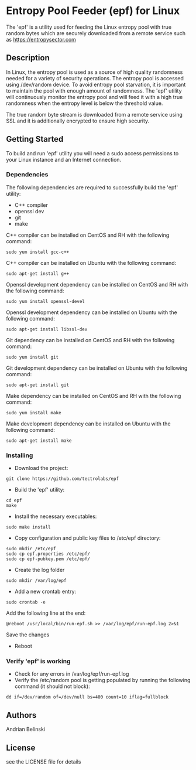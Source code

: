# Entropy Pool Feeder (epf) for Linux

The 'epf' is a utility used for feeding the Linux entropy pool with true random bytes which are securely downloaded from a remote service such as https://entropysector.com 

## Description

In Linux, the entropy pool is used as a source of high quality randomness needed for a variety of security operations. 
The entropy pool is accessed using /dev/random device. To avoid entropy pool starvation, it is important to maintain the pool with enough amount of randomness. The 'epf' utility will continuously monitor the entropy pool and will feed it with a high true randomness when the entropy level is below the threshold value.

The true random byte stream is downloaded from a remote service using SSL and it is additionally encrypted to ensure high security. 

## Getting Started

To build and run 'epf' utility you will need a sudo access permissions to your Linux instance and an Internet connection.

### Dependencies

The following dependencies are required to successfully build the 'epf' utility: 

* C++ compiler
* openssl dev
* git 
* make

C++ compiler can be installed on CentOS and RH with the following command:
```
sudo yum install gcc-c++
```
C++ compiler can be installed on Ubuntu with the following command:
```
sudo apt-get install g++
```

Openssl development dependency can be installed on CentOS and RH with the following command:
```
sudo yum install openssl-devel
```
Openssl development dependency can be installed on Ubuntu with the following command:
```
sudo apt-get install libssl-dev
```
Git dependency can be installed on CentOS and RH with the following command:
```
sudo yum install git
```
Git development dependency can be installed on Ubuntu with the following command:
```
sudo apt-get install git
```
Make dependency can be installed on CentOS and RH with the following command:
```
sudo yum install make
```
Make development dependency can be installed on Ubuntu with the following command:
```
sudo apt-get install make
```

### Installing

* Download the project:
```
git clone https://github.com/tectrolabs/epf
```
* Build the 'epf' utility:
```
cd epf
make 
```
* Install the necessary executables:
```
sudo make install
```
* Copy configuration and public key files to /etc/epf directory:
```
sudo mkdir /etc/epf
sudo cp epf.properties /etc/epf/
sudo cp epf-pubkey.pem /etc/epf/
```
* Create the log folder
```
sudo mkdir /var/log/epf
```
* Add a new crontab entry:
```
sudo crontab -e
```
Add the following line at the end:
```
@reboot /usr/local/bin/run-epf.sh >> /var/log/epf/run-epf.log 2>&1
```
Save the changes
* Reboot 

### Verify 'epf' is working

* Check for any errors in /var/log/epf/run-epf.log 
* Verify the /etc/random pool is getting populated by running the following command (it should not block):
```
dd if=/dev/random of=/dev/null bs=400 count=10 iflag=fullblock
```

## Authors

Andrian Belinski  

## License

see the LICENSE file for details
